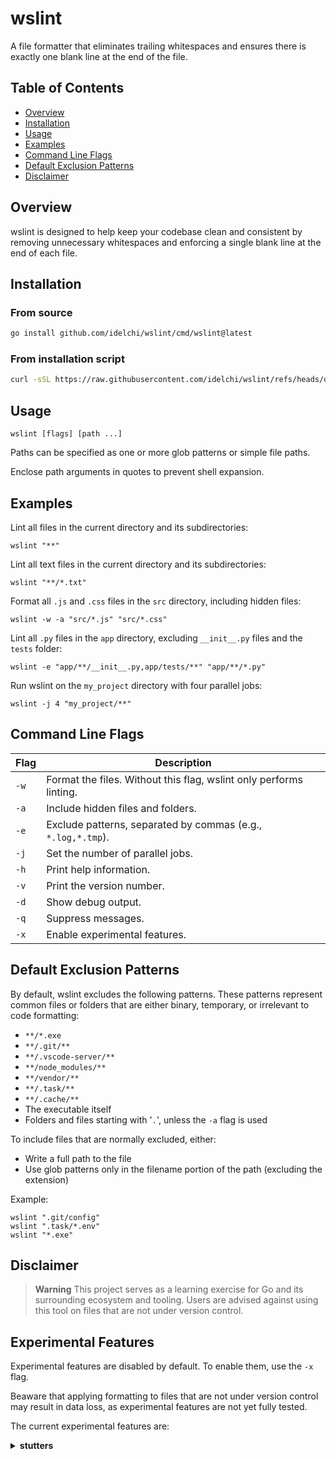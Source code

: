 # wslint

A file formatter that eliminates trailing whitespaces and ensures there is exactly one blank line at the end of the file.

## Table of Contents

- [Overview](#overview)
- [Installation](#installation)
- [Usage](#usage)
- [Examples](#examples)
- [Command Line Flags](#command-line-flags)
- [Default Exclusion Patterns](#default-exclusion-patterns)
- [Disclaimer](#disclaimer)

## Overview

wslint is designed to help keep your codebase clean and consistent by removing unnecessary whitespaces
and enforcing a single blank line at the end of each file.

## Installation

### From source

```sh
go install github.com/idelchi/wslint/cmd/wslint@latest
```

### From installation script

```sh
curl -sSL https://raw.githubusercontent.com/idelchi/wslint/refs/heads/dev/install.sh | sh -s -- -d ~/.local/bin
```

## Usage

    wslint [flags] [path ...]

Paths can be specified as one or more glob patterns or simple file paths.

Enclose path arguments in quotes to prevent shell expansion.

## Examples

Lint all files in the current directory and its subdirectories:

    wslint "**"

Lint all text files in the current directory and its subdirectories:

    wslint "**/*.txt"

Format all `.js` and `.css` files in the `src` directory, including hidden files:

    wslint -w -a "src/*.js" "src/*.css"

Lint all `.py` files in the `app` directory, excluding `__init__.py` files and the `tests` folder:

    wslint -e "app/**/__init__.py,app/tests/**" "app/**/*.py"

Run wslint on the `my_project` directory with four parallel jobs:

    wslint -j 4 "my_project/**"

## Command Line Flags

| Flag | Description                                                        |
| ---- | ------------------------------------------------------------------ |
| `-w` | Format the files. Without this flag, wslint only performs linting. |
| `-a` | Include hidden files and folders.                                  |
| `-e` | Exclude patterns, separated by commas (e.g., `*.log,*.tmp`).       |
| `-j` | Set the number of parallel jobs.                                   |
| `-h` | Print help information.                                            |
| `-v` | Print the version number.                                          |
| `-d` | Show debug output.                                                 |
| `-q` | Suppress messages.                                                 |
| `-x` | Enable experimental features.                                      |

## Default Exclusion Patterns

By default, wslint excludes the following patterns. These patterns represent common files or folders that
are either binary, temporary, or irrelevant to code formatting:

- `**/*.exe`
- `**/.git/**`
- `**/.vscode-server/**`
- `**/node_modules/**`
- `**/vendor/**`
- `**/.task/**`
- `**/.cache/**`
- The executable itself
- Folders and files starting with '`.`', unless the `-a` flag is used

To include files that are normally excluded, either:

- Write a full path to the file
- Use glob patterns only in the filename portion of the path (excluding the extension)

Example:

    wslint ".git/config"
    wslint ".task/*.env"
    wslint "*.exe"

## Disclaimer

> **Warning**
> This project serves as a learning exercise for Go and its surrounding ecosystem and tooling.
> Users are advised against using this tool on files that are not under version control.

## Experimental Features

Experimental features are disabled by default. To enable them, use the `-x` flag.

Beaware that applying formatting to files that are not under version control may result in data loss,
as experimental features are not yet fully tested.

The current experimental features are:

<details>
  <summary><strong>stutters</strong></summary>

- **Description**: Remove stuttering words (e.g., `the the` -> `the`).

- **Limitations**: If exceptions are desired, they must be placed in a file [config/stutters](./config/stutters)
  relative to the current working directory.

- **Issues**: Will not respect case, punctuation, as it will always select the second occurrence when fixing.

</details>
